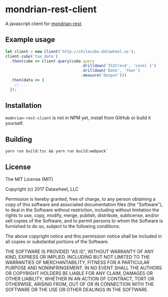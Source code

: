 # mondrian-rest-client

A javascript client for [mondrian-rest](https://github.com/jazzido/mondrian-rest).

## Example usage

``` javascript
let client = new Client('http://chilecube.datawheel.us');
client.cube('tax_data')
  .then(cube => client.query(cube.query
                                 .drilldown('ISICrev4', 'Level 1')
                                 .drilldown('Date', 'Year')
                                 .measure('Output')))
  .then(data => {
    // ...
  });

```

## Installation

`modnrian-rest-client` is not in NPM yet, install from GitHub or build it yourself.

## Building

```
yarn run build:tsc && yarn run build:webpack`
```

## License

The MIT License (MIT)

Copyright (c) 2017 Datawheel, LLC

Permission is hereby granted, free of charge, to any person obtaining a copy
of this software and associated documentation files (the "Software"), to deal
in the Software without restriction, including without limitation the rights
to use, copy, modify, merge, publish, distribute, sublicense, and/or sell
copies of the Software, and to permit persons to whom the Software is
furnished to do so, subject to the following conditions:

The above copyright notice and this permission notice shall be included in all
copies or substantial portions of the Software.

THE SOFTWARE IS PROVIDED "AS IS", WITHOUT WARRANTY OF ANY KIND, EXPRESS OR
IMPLIED, INCLUDING BUT NOT LIMITED TO THE WARRANTIES OF MERCHANTABILITY,
FITNESS FOR A PARTICULAR PURPOSE AND NONINFRINGEMENT. IN NO EVENT SHALL THE
AUTHORS OR COPYRIGHT HOLDERS BE LIABLE FOR ANY CLAIM, DAMAGES OR OTHER
LIABILITY, WHETHER IN AN ACTION OF CONTRACT, TORT OR OTHERWISE, ARISING FROM,
OUT OF OR IN CONNECTION WITH THE SOFTWARE OR THE USE OR OTHER DEALINGS IN THE
SOFTWARE.
